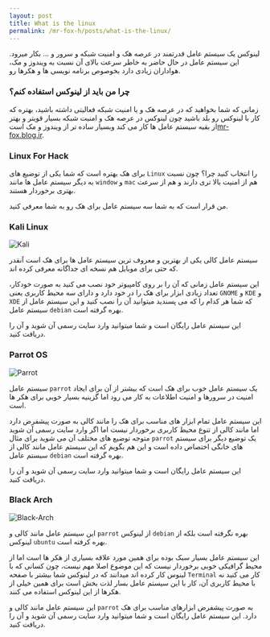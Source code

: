 ```yaml
---
layout: post
title: What is the linux
permalink: /mr-fox-h/posts/what-is-the-linux/
---
```


لینوکس یک سیستم عامل قدرتمند در عرصه هک و امنیت شبکه و سرور و ... بکار میرود.
این سیستم عامل در حال حاضر به خاطر سرعت بالای آن نسبت به ویندوز و مک، هواداران زیادی دارد بخوصوص برنامه نویسی ها و هکرها رو.

### چرا من باید از لینوکس استفاده کنم؟

زمانی که شما بخواهید که در عرصه هک و یا امنیت شبکه فعالیتی داشته باشید، بهتره که کار
با لینوکس رو بلد باشید چون لینوکس در عرصه هک و امنیت شبکه بسیار قویتر و بهتر از
بقیه سیستم عامل ها کار می کند وبسیار ساده تر از ویندوز و مک است[mr-fox.blog.ir][mr-fox-blog-ir].

### Linux For Hack

برای هک بهتره است که شما یکی از توضیع های `Linux` را انتخاب کنید چرا؟ چون نسبت به دیگر سیستم عامل ها مانند `window` و `mac` هم از امنیت بالا تری دارند و هم از سرعت بهتری برخوردار هستند.

من قرار است که به شما سه سیستم عامل برای هک رو به شما معرفی کنید.

### Kali Linux

![Kali](http://bayanbox.ir/view/2204028428015064711/images.jpeg)

سیستم عامل کالی یکی از بهترین و معروف ترین سیستم عامل ها برای هک است آنقدر که حتی برای موبایل هم نسخه ای جداگانه معرفی کرده اند.

این سیستم عامل زمانی که آن را بر روی کامپیوتر خود نصب می کنید به صورت خودکار، تعداد زیادی ابزار برای هک را در خود دارد و دارای سه محیط کاربری یعنی `GNOME` و `KDE` و `XDE` که شما هر کدام را که می پسندید میتوانید آن را نصب کنید و این سیستم عامل از سیستم عامل `debian` بهره گرفته است.

این سیستم عامل رایگان است و شما میتوانید وارد سایت رسمی آن شوید و آن را دریافت کنید.

### Parrot OS

![Parrot](http://bayanbox.ir/view/2866855803916586832/images-2.jpeg)

سیستم عامل `parrot` یک سیستم عامل خوب برای هک است که بیشتر از آن برای ایجاد امنیت در سرورها و امنیت اطلاعات به کار می رود اما گزینیه بسیار خوبی برای هکر ها است.

این سیستم عامل تمام ابزار های مناسب برای هک را مانند کالی به صورت پیشفرض دارد اما مانند کالی از تنوع محیط کاربری برخوردار نیست اما اگر وارد سایت رسمی آن شوید متوجه توضیع های مختلف آن می شوید برای مثال `parrot` یک توضیع دیگر برای سیستم های خانگی اختصاص داده است و این هم بگویم که این سیستم عامل مانند کالی از سیستم عامل `debian` بهره گرفته است.

این سیستم عامل رایگان است و شما میتوانید وارد سایت رسمی آن شوید و آن را دریافت کنید.

### Black Arch

![Black-Arch](http://bayanbox.ir/view/7707855416833961784/images-3.jpeg)

این سیستم عامل مانند کالی و `parrot` از لینوکس `debian` بهره نگرفته است بلکه از لینوکس `ubuntu` بهره کرفته است.

این سیستم عامل بسیار سبک بوده برای همین مورد علاقه بسیاری از هکر ها است اما از محیط گرافیکی خوبی برخوردار نیست که این موضوع اصلا مهم نیست، چون کسانی که با لینوس کار کرده اند میدانند که در لینوکس شما بیشتر با صفحه `Terminal` کار می کنید نه با محیط کاربری آن، کار با این سیستم عامل بسار لذت بخش است برای همین خیلی از هکرها از این لینوکس استفاده می کنند.

این سیستم عامل مانند کالی و `parrot` به صورت پیشفرض ابزارهای مناسب برای هک دارد.
این سیستم عامل رایگان است و شما میتوانید وارد سایت رسمی آن شوید و آن را دریافت کنید.

[mr-fox-blog-ir]: http://mr-fox.blog.ir/1399/10/15/Linux-For-Hack
